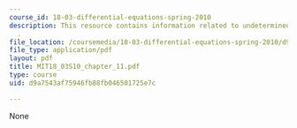 ```yaml
---
course_id: 18-03-differential-equations-spring-2010
description: This resource contains information related to undetermined coefficients
  .
file_location: /coursemedia/18-03-differential-equations-spring-2010/d9a7543af75946fb88fb046501725e7c_MIT18_03S10_chapter_11.pdf
file_type: application/pdf
layout: pdf
title: MIT18_03S10_chapter_11.pdf
type: course
uid: d9a7543af75946fb88fb046501725e7c

---
```

None
